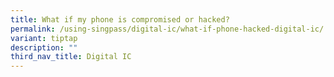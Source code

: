 ```yaml
---
title: What if my phone is compromised or hacked?
permalink: /using-singpass/digital-ic/what-if-phone-hacked-digital-ic/
variant: tiptap
description: ""
third_nav_title: Digital IC
---
```

